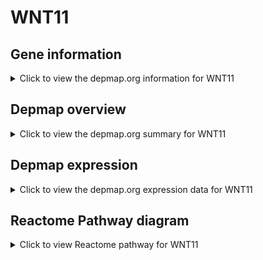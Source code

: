<h1>WNT11</h1>

<h2>Gene information</h2>
<details>
  <summary>Click to view the depmap.org information for WNT11</summary>
  <iframe src="https://depmap.org/portal/gene/WNT11?tab=about" style="border:none;width:100%;height:800px"></iframe>
</details>

<h2>Depmap overview</h2>
<details>
  <summary>Click to view the depmap.org summary for WNT11</summary>
  <iframe src="https://depmap.org/portal/gene/WNT11?tab=overview" style="border:none;width:100%;height:800px"></iframe>
</details>

<h2>Depmap expression</h2>
<details>
  <summary>Click to view the depmap.org expression data for WNT11</summary>
  <iframe src="https://depmap.org/portal/gene/WNT11?tab=characterization" style="border:none;width:100%;height:800px"></iframe>
</details>



<h2>Reactome Pathway diagram</h2>
<details>
  <summary>Click to view Reactome pathway for WNT11</summary>
  <p>PCP/CE pathway</p>
  <iframe src="https://reactome.org/PathwayBrowser/#/R-HSA-4086400" style="border:none;width:100%;height:800px"></iframe>
</details>



